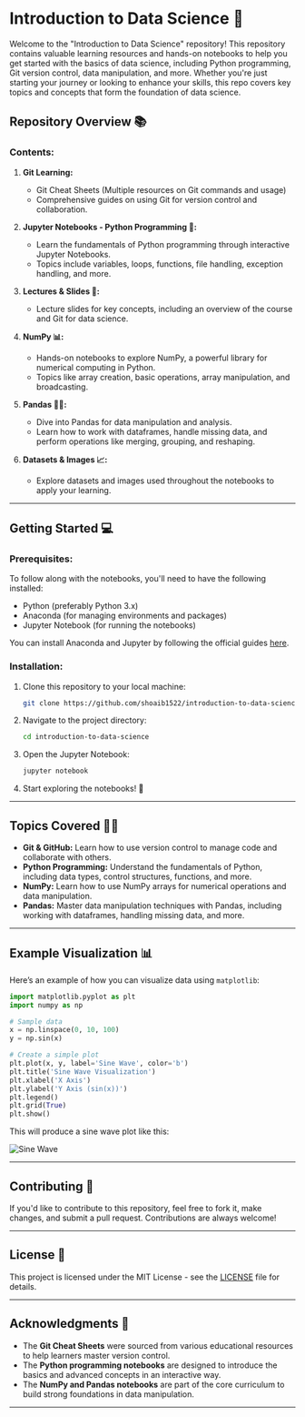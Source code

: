 

# Introduction to Data Science 🚀

Welcome to the "Introduction to Data Science" repository! This repository contains valuable learning resources and hands-on notebooks to help you get started with the basics of data science, including Python programming, Git version control, data manipulation, and more. Whether you're just starting your journey or looking to enhance your skills, this repo covers key topics and concepts that form the foundation of data science.

## Repository Overview 📚

### Contents:

1. **Git Learning:**
   - Git Cheat Sheets (Multiple resources on Git commands and usage)
   - Comprehensive guides on using Git for version control and collaboration.

2. **Jupyter Notebooks - Python Programming 🐍:**
   - Learn the fundamentals of Python programming through interactive Jupyter Notebooks.
   - Topics include variables, loops, functions, file handling, exception handling, and more.

3. **Lectures & Slides 📑:**
   - Lecture slides for key concepts, including an overview of the course and Git for data science.

4. **NumPy 📊:**
   - Hands-on notebooks to explore NumPy, a powerful library for numerical computing in Python.
   - Topics like array creation, basic operations, array manipulation, and broadcasting.

5. **Pandas 🧑‍💻:**
   - Dive into Pandas for data manipulation and analysis.
   - Learn how to work with dataframes, handle missing data, and perform operations like merging, grouping, and reshaping.

6. **Datasets & Images 📈:**
   - Explore datasets and images used throughout the notebooks to apply your learning.

---

## Getting Started 💻

### Prerequisites:
To follow along with the notebooks, you'll need to have the following installed:

- Python (preferably Python 3.x)
- Anaconda (for managing environments and packages)
- Jupyter Notebook (for running the notebooks)

You can install Anaconda and Jupyter by following the official guides [here](https://www.anaconda.com/products/distribution).

### Installation:
1. Clone this repository to your local machine:

   ```bash
   git clone https://github.com/shoaib1522/introduction-to-data-science.git
   ```

2. Navigate to the project directory:

   ```bash
   cd introduction-to-data-science
   ```

3. Open the Jupyter Notebook:

   ```bash
   jupyter notebook
   ```

4. Start exploring the notebooks! 🎉

---

## Topics Covered 🧑‍🏫

- **Git & GitHub:** Learn how to use version control to manage code and collaborate with others.
- **Python Programming:** Understand the fundamentals of Python, including data types, control structures, functions, and more.
- **NumPy:** Learn how to use NumPy arrays for numerical operations and data manipulation.
- **Pandas:** Master data manipulation techniques with Pandas, including working with dataframes, handling missing data, and more.

---

## Example Visualization 📊

Here’s an example of how you can visualize data using `matplotlib`:

```python
import matplotlib.pyplot as plt
import numpy as np

# Sample data
x = np.linspace(0, 10, 100)
y = np.sin(x)

# Create a simple plot
plt.plot(x, y, label='Sine Wave', color='b')
plt.title('Sine Wave Visualization')
plt.xlabel('X Axis')
plt.ylabel('Y Axis (sin(x))')
plt.legend()
plt.grid(True)
plt.show()
```

This will produce a sine wave plot like this:

![Sine Wave](images/sine_wave.png)

---

## Contributing 🤝

If you'd like to contribute to this repository, feel free to fork it, make changes, and submit a pull request. Contributions are always welcome!

---

## License 📝

This project is licensed under the MIT License - see the [LICENSE](LICENSE) file for details.

---

## Acknowledgments 🙏

- The **Git Cheat Sheets** were sourced from various educational resources to help learners master version control.
- The **Python programming notebooks** are designed to introduce the basics and advanced concepts in an interactive way.
- The **NumPy and Pandas notebooks** are part of the core curriculum to build strong foundations in data manipulation.

---

